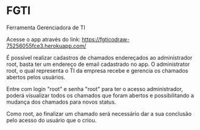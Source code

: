 # FGTI
Ferramenta Gerenciadora de TI

Acesse o app através do link: https://fgticodraw-75256055fce3.herokuapp.com/

É possível realizar cadastros de chamados endereçados ao administrador root, basta ter um endereço de email cadastrado no app.
O administrator root, o qual representa o TI da empresa recebe e gerencia os chamados abertos pelos usuários.

Entre com login "root" e senha "root" para ter o acesso administrador, poderá visualizar todos os chamados que foram abertos e possibilitando a mudança dos chamados para novos status.

Como root, ao finalizar um chamado será necessário dar a sua conclusão pelo acesso do usuário que o criou.